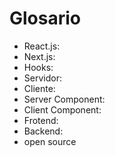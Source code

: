 # Glosario

- React.js:
- Next.js:
- Hooks:
- Servidor:
- Cliente:
- Server Component:
- Client Component:
- Frotend:
- Backend:
- open source
